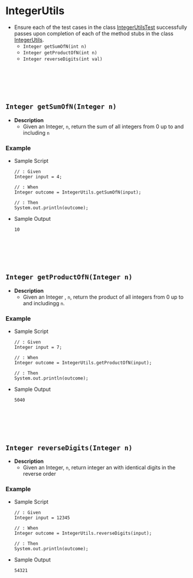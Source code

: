 # IntegerUtils
* Ensure each of the test cases in the class [IntegerUtilsTest]() successfully passes upon completion of each of the method stubs in the class [IntegerUtils]().
    * `Integer getSumOfN(int n)` 
    * `Integer getProductOfN(int n)`
    * `Integer reverseDigits(int val)`     









<br><br><br><br>
## `Integer getSumOfN(Integer n)`
* **Description**
    * Given an Integer, `n`, return the sum of all integers from 0 up to and including `n`
### Example
* Sample Script

    ```
    // : Given
    Integer input = 4;
    
    // : When
    Integer outcome = IntegerUtils.getSumOfN(input);
    
    // : Then
    System.out.println(outcome);
    ```



* Sample Output

    ```
    10
    ```
















<br><br><br><br>
## `Integer getProductOfN(Integer n)`
* **Description**
    * Given an Integer , `n`, return the product of all integers from 0 up to and includingg `n`.
### Example
* Sample Script

    ```
    // : Given
    Integer input = 7;
    
    // : When
    Integer outcome = IntegerUtils.getProductOfN(input);
    
    // : Then
    System.out.println(outcome);
    ```



* Sample Output

    ```
    5040
    ```










<br><br><br><br>
## `Integer reverseDigits(Integer n)`
* **Description**
    * Given an Integer, `n`, return integer an with identical digits in the reverse order
### Example
* Sample Script

    ```
    // : Given
    Integer input = 12345
    
    // : When
    Integer outcome = IntegerUtils.reverseDigits(input);
    
    // : Then
    System.out.println(outcome);
    ```



* Sample Output

    ```
    54321
    ```




    
 
    
    
    
    
    

    
    
    
    
    

    
    
    
    
